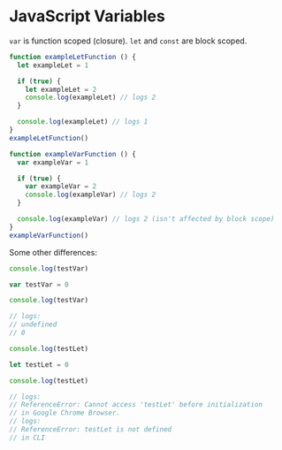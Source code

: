 # JavaScript Variables

`var` is function scoped (closure).
`let` and `const` are block scoped.

```js
function exampleLetFunction () {
  let exampleLet = 1

  if (true) {
    let exampleLet = 2
    console.log(exampleLet) // logs 2
  }

  console.log(exampleLet) // logs 1
}
exampleLetFunction()
```

```js
function exampleVarFunction () {
  var exampleVar = 1

  if (true) {
    var exampleVar = 2
    console.log(exampleVar) // logs 2
  }

  console.log(exampleVar) // logs 2 (isn't affected by block scope)
}
exampleVarFunction()
```

Some other differences:

```js
console.log(testVar)

var testVar = 0

console.log(testVar)

// logs:
// undefined
// 0
```

```js
console.log(testLet)

let testLet = 0

console.log(testLet)

// logs:
// ReferenceError: Cannot access 'testLet' before initialization
// in Google Chrome Browser.
// logs:
// ReferenceError: testLet is not defined
// in CLI
```
